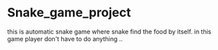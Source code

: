 # Snake_game_project
this is automatic snake game where snake find the food by itself.
in this game player don't have to do anything ..
